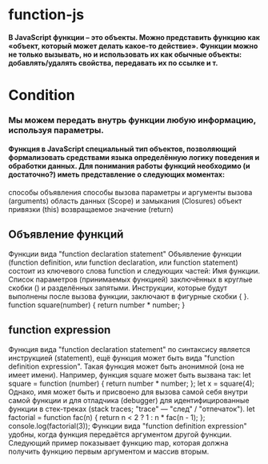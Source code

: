 # function-js
#### В JavaScript функции – это объекты. Можно представить функцию как «объект, который может делать какое-то действие». Функции можно не только вызывать, но и использовать их как обычные объекты: добавлять/удалять свойства, передавать их по ссылке и т.

# Condition
### Мы можем передать внутрь функции любую информацию, используя параметры. 

#### Функция в JavaScript специальный тип объектов, позволяющий формализовать средствами языка определённую логику поведения и обработки данных. Для понимания работы функций необходимо (и достаточно?) иметь представление о следующих моментах:
способы объявления
способы вызова
параметры и аргументы вызова (arguments)
область данных (Scope) и замыкания (Closures)
объект привязки (this)
возвращаемое значение (return)

## Объявление функций
Функции вида "function declaration statement"
Объявление функции (function definition, или function declaration, или function statement) состоит из ключевого слова function и следующих частей:
Имя функции.
Список параметров (принимаемых функцией) заключённых в круглые скобки () и разделённых запятыми.
Инструкции, которые будут выполнены после вызова функции, заключают в фигурные скобки { }.
function square(number) {
  return number * number;
}

## function expression
Функция вида "function declaration statement" по синтаксису является инструкцией (statement), ещё функция может быть вида "function definition expression". Такая функция может быть анонимной (она не имеет имени). Например, функция square может быть вызвана так:
let square = function (number) {
  return number * number;
};
let x = square(4);
Однако, имя может быть и присвоено для вызова самой себя внутри самой функции и для отладчика (debugger) для идентифицированные функции в стек-треках (stack traces; "trace" — "след" / "отпечаток").
let factorial = function fac(n) {
  return n < 2 ? 1 : n * fac(n - 1);
};
console.log(factorial(3));
Функции вида "function definition expression" удобны, когда функция передаётся аргументом другой функции. Следующий пример показывает функцию map, которая должна получить функцию первым аргументом и массив вторым.
